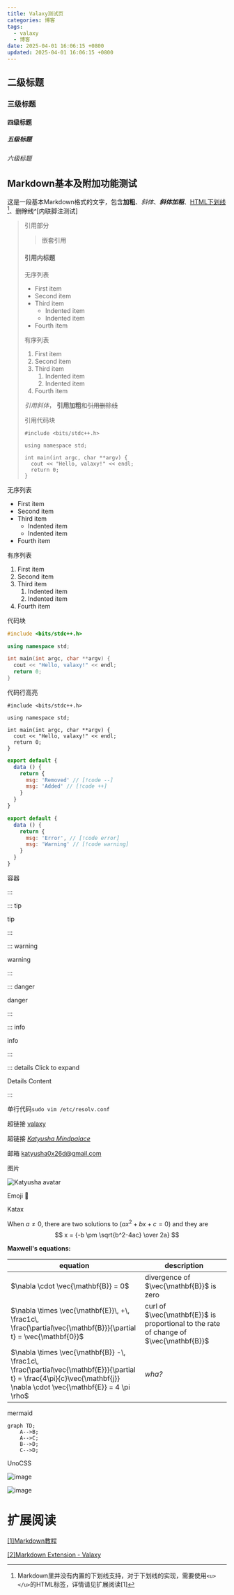 ```yaml
---
title: Valaxy测试页
categories: 博客
tags:
  - valaxy
  - 博客
date: 2025-04-01 16:06:15 +0800
updated: 2025-04-01 16:06:15 +0800
---
```


## 二级标题

### 三级标题

#### 四级标题

##### 五级标题

###### 六级标题

## Markdown基本及附加功能测试

这是一段基本Markdown格式的文字，包含**加粗**、*斜体*、***斜体加粗***、<u>HTML下划线</u>[^1]、~~删除线~~^[内联脚注测试]

[^1]: Markdown里并没有内置的下划线支持，对于下划线的实现，需要使用`<u></u>`的HTML标签，详情请见扩展阅读[1]

> 引用部分
>
>> 嵌套引用
>
> #### 引用内标题
>
> 无序列表
>
> - First item
> - Second item
> - Third item
>     - Indented item
>     - Indented item
> - Fourth item
>
> 有序列表
> 1. First item
> 2. Second item
> 3. Third item
>     1. Indented item
>     2. Indented item
> 4. Fourth item
>
>  *引用斜体*， **引用加粗**和~~引用删除线~~
>
> 引用代码块
> ```c++{6}
> #include <bits/stdc++.h>
>
> using namespace std;
>
> int main(int argc, char **argv) {
>   cout << "Hello, valaxy!" << endl;
>   return 0;
> }
> ```

无序列表

- First item
- Second item
- Third item
    - Indented item
    - Indented item
- Fourth item

有序列表
1. First item
2. Second item
3. Third item
    1. Indented item
    2. Indented item
4. Fourth item

代码块
```c++
#include <bits/stdc++.h>

using namespace std;

int main(int argc, char **argv) {
  cout << "Hello, valaxy!" << endl;
  return 0;
}
```

代码行高亮
```c++{6}
#include <bits/stdc++.h>

using namespace std;

int main(int argc, char **argv) {
  cout << "Hello, valaxy!" << endl;
  return 0;
}
```

```js
export default {
  data () {
    return {
      msg: 'Removed' // [!code --]
      msg: 'Added' // [!code ++]
    }
  }
}
```

```js
export default {
  data () {
    return {
      msg: 'Error', // [!code error]
      msg: 'Warning' // [!code warning]
    }
  }
}
```

容器

:::

::: tip

tip

:::

::: warning

warning

:::

::: danger

danger

:::

::: info

info

:::

::: details Click to expand

Details Content

:::

单行代码`sudo vim /etc/resolv.conf`

超链接 [valaxy](https://valaxy.site/ "Valaxy official site")

超链接 *[Katyusha Mindpalace](https://katyusha.me/)*

邮箱 <katyusha0x26d@gmail.com>

图片

![Katyusha avatar](https://katyusha.me/katyusha.jpg "avatar")

Emoji :tada:

Katax

When $a \ne 0$, there are two solutions to $(ax^2 + bx + c = 0)$ and they are
$$ x = {-b \pm \sqrt{b^2-4ac} \over 2a} $$

**Maxwell's equations:**

| equation                                                                                                                                                                  | description                                                                            |
| ------------------------------------------------------------------------------------------------------------------------------------------------------------------------- | -------------------------------------------------------------------------------------- |
| $\nabla \cdot \vec{\mathbf{B}}  = 0$                                                                                                                                      | divergence of $\vec{\mathbf{B}}$ is zero                                               |
| $\nabla \times \vec{\mathbf{E}}\, +\, \frac1c\, \frac{\partial\vec{\mathbf{B}}}{\partial t}  = \vec{\mathbf{0}}$                                                          | curl of $\vec{\mathbf{E}}$ is proportional to the rate of change of $\vec{\mathbf{B}}$ |
| $\nabla \times \vec{\mathbf{B}} -\, \frac1c\, \frac{\partial\vec{\mathbf{E}}}{\partial t} = \frac{4\pi}{c}\vec{\mathbf{j}}    \nabla \cdot \vec{\mathbf{E}} = 4 \pi \rho$ | _wha?_                                                                                 |

mermaid

```mermaid
graph TD;
    A-->B;
    A-->C;
    B-->D;
    C-->D;
```

UnoCSS

<div class="flex flex-col">

<div class="flex grid-cols-2 justify-center items-center">

![image](https://cdn.yunyoujun.cn/img/bg/stars-timing-1.jpg)

![image](https://cdn.yunyoujun.cn/img/bg/astronaut.webp)

</div>

</div>

# 扩展阅读

[[1]Markdown教程](https://markdown.com.cn/)

[[2]Markdown Extension - Valaxy](https://valaxy.site/guide/markdown)
